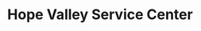 ---
title: "Hope Valley Service Center"
url: /durham/hope-valley-service-center/
shop: Autowerkstatt
---